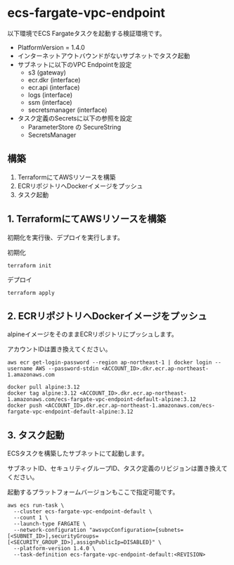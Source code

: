 # ecs-fargate-vpc-endpoint

以下環境でECS Fargateタスクを起動する検証環境です。

* PlatformVersion = 1.4.0
* インターネットアウトバウンドがないサブネットでタスク起動
* サブネットに以下のVPC Endpointを設定
  - s3 (gateway)
  - ecr.dkr (interface)
  - ecr.api (interface)
  - logs (interface)
  - ssm (interface)
  - secretsmanager (interface)
* タスク定義のSecretsに以下の参照を設定
  - ParameterStore の SecureString
  - SecretsManager

## 構築
1. TerraformにてAWSリソースを構築
2. ECRリポジトリへDockerイメージをプッシュ
3. タスク起動

## 1. TerraformにてAWSリソースを構築
初期化を実行後、デプロイを実行します。

初期化
```
terraform init
```

デプロイ
```
terraform apply
```

## 2. ECRリポジトリへDockerイメージをプッシュ
alpineイメージをそのままECRリポジトリにプッシュします。

アカウントIDは置き換えてください。

```
aws ecr get-login-password --region ap-northeast-1 | docker login --username AWS --password-stdin <ACCOUNT_ID>.dkr.ecr.ap-northeast-1.amazonaws.com

docker pull alpine:3.12
docker tag alpine:3.12 <ACCOUNT_ID>.dkr.ecr.ap-northeast-1.amazonaws.com/ecs-fargate-vpc-endpoint-default-alpine:3.12
docker push <ACCOUNT_ID>.dkr.ecr.ap-northeast-1.amazonaws.com/ecs-fargate-vpc-endpoint-default-alpine:3.12
```

## 3. タスク起動

ECSタスクを構築したサブネットにて起動します。

サブネットID、セキュリティグループID、タスク定義のリビジョンは置き換えてください。

起動するプラットフォームバージョンもここで指定可能です。

```
aws ecs run-task \
  --cluster ecs-fargate-vpc-endpoint-default \
  --count 1 \
  --launch-type FARGATE \
  --network-configuration "awsvpcConfiguration={subnets=[<SUBNET_ID>],securityGroups=[<SECURITY_GROUP_ID>],assignPublicIp=DISABLED}" \
  --platform-version 1.4.0 \
  --task-definition ecs-fargate-vpc-endpoint-default:<REVISION>
```

